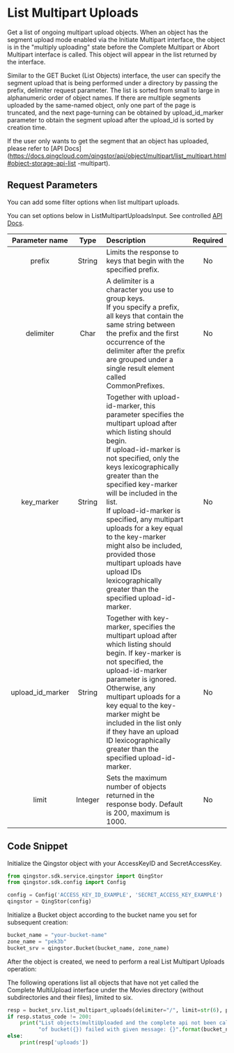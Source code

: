 # List Multipart Uploads

Get a list of ongoing multipart upload objects. When an object has the segment upload mode enabled via the Initiate Multipart interface, the object is in the "multiply uploading" state before the Complete Multipart or Abort Multipart interface is called. This object will appear in the list returned by the interface.

Similar to the GET Bucket (List Objects) interface, the user can specify the segment upload that is being performed under a directory by passing the prefix, delimiter request parameter. The list is sorted from small to large in alphanumeric order of object names. If there are multiple segments uploaded by the same-named object, only one part of the page is truncated, and the next page-turning can be obtained by upload_id_marker parameter to obtain the segment upload after the upload_id is sorted by creation time.

If the user only wants to get the segment that an object has uploaded, please refer to [API Docs] (https://docs.qingcloud.com/qingstor/api/object/multipart/list_multipart.html#object-storage-api-list -multipart).

## Request Parameters

You can add some filter options when list multipart uploads.

You can set options below in ListMultipartUploadsInput. See controlled [API Docs](https://docs.qingcloud.com/qingstor/api/bucket/list_multipart_uploads.html).

|  Parameter name  |  Type   | Description                                                                                                                                                                                                                                                                                                                                                                                                                                                                                       | Required |
| :--------------: | :-----: | :------------------------------------------------------------------------------------------------------------------------------------------------------------------------------------------------------------------------------------------------------------------------------------------------------------------------------------------------------------------------------------------------------------------------------------------------------------------------------------------------ | :------: |
|      prefix      | String  | Limits the response to keys that begin with the specified prefix.                                                                                                                                                                                                                                                                                                                                                                                                                                 |    No    |
|    delimiter     |  Char   | A delimiter is a character you use to group keys.<br/>If you specify a prefix, all keys that contain the same string between the prefix and the first occurrence of the delimiter after the prefix are grouped under a single result element called CommonPrefixes.                                                                                                                                                                                                                               |    No    |
|    key_marker    | String  | Together with upload-id-marker, this parameter specifies the multipart upload after which listing should begin.<br>If upload-id-marker is not specified, only the keys lexicographically greater than the specified key-marker will be included in the list.<br>If upload-id-marker is specified, any multipart uploads for a key equal to the key-marker might also be included, provided those multipart uploads have upload IDs lexicographically greater than the specified upload-id-marker. |    No    |
| upload_id_marker | String  | Together with key-marker, specifies the multipart upload after which listing should begin. If key-marker is not specified, the upload-id-marker parameter is ignored. Otherwise, any multipart uploads for a key equal to the key-marker might be included in the list only if they have an upload ID lexicographically greater than the specified upload-id-marker.                                                                                                                              |    No    |
|      limit       | Integer | Sets the maximum number of objects returned in the response body. Default is 200, maximum is 1000.                                                                                                                                                                                                                                                                                                                                                                                                |    No    |

## Code Snippet

Initialize the Qingstor object with your AccessKeyID and SecretAccessKey.

```python
from qingstor.sdk.service.qingstor import QingStor
from qingstor.sdk.config import Config

config = Config('ACCESS_KEY_ID_EXAMPLE', 'SECRET_ACCESS_KEY_EXAMPLE')
qingstor = QingStor(config)
```

Initialize a Bucket object according to the bucket name you set for subsequent creation:

```python
bucket_name = "your-bucket-name"
zone_name = "pek3b"
bucket_srv = qingstor.Bucket(bucket_name, zone_name)
```

After the object is created, we need to perform a real List Multipart Uploads operation:

The following operations list all objects that have not yet called the Complete MultiUpload interface under the Movies directory (without subdirectories and their files), limited to six.

```python
resp = bucket_srv.list_multipart_uploads(delimiter="/", limit=str(6), prefix="Movies/")
if resp.status_code != 200:
    print("List objects(multiUploaded and the complete api not been called) "
          "of bucket({}) failed with given message: {}".format(bucket_name, str(resp.content, 'utf-8')))
else:
    print(resp['uploads'])
```
